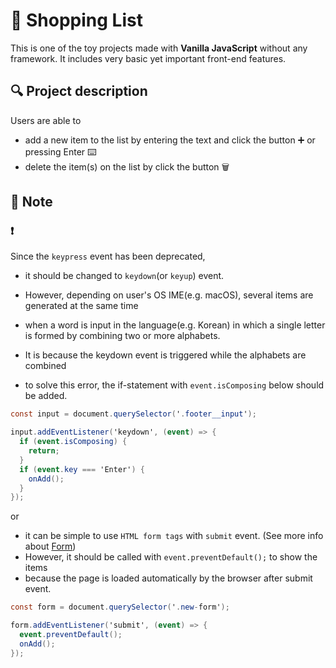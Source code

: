 # 🛒 Shopping List

This is one of the toy projects made with **Vanilla JavaScript** without any framework. It includes very basic yet important front-end features.

## 🔍 Project description

Users are able to

- add a new item to the list by entering the text and click the button ➕ or pressing Enter ⌨️
- delete the item(s) on the list by click the button 🗑️

## 🔨 Note

### ❗️

Since the `keypress` event has been deprecated,

- it should be changed to `keydown`(or `keyup`) event.

- However, depending on user's OS IME(e.g. macOS), several items are generated at the same time
- when a word is input in the language(e.g. Korean) in which a single letter is formed by combining two or more alphabets.
- It is because the keydown event is triggered while the alphabets are combined
- to solve this error, the if-statement with `event.isComposing` below should be added.

```cs
const input = document.querySelector('.footer__input');

input.addEventListener('keydown', (event) => {
  if (event.isComposing) {
    return;
  }
  if (event.key === 'Enter') {
    onAdd();
  }
});
```

or

- it can be simple to use `HTML form tags` with `submit` event. (See more info about [Form](https://developer.mozilla.org/en-US/docs/Web/HTML/Element/form))
- However, it should be called with `event.preventDefault();` to show the items
- because the page is loaded automatically by the browser after submit event.

```cs
const form = document.querySelector('.new-form');

form.addEventListener('submit', (event) => {
  event.preventDefault();
  onAdd();
});
```
